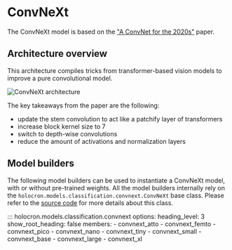 # ConvNeXt

The ConvNeXt model is based on the ["A ConvNet for the 2020s"](https://arxiv.org/pdf/2201.03545.pdf) paper.

## Architecture overview

This architecture compiles tricks from transformer-based vision models to improve a pure convolutional model.

![ConvNeXt architecture](https://github.com/frgfm/Holocron/releases/download/v0.2.1/convnext.png)

The key takeaways from the paper are the following:

- update the stem convolution to act like a patchify layer of transformers
- increase block kernel size to 7
- switch to depth-wise convolutions
- reduce the amount of activations and normalization layers


## Model builders

The following model builders can be used to instantiate a ConvNeXt model, with or
without pre-trained weights. All the model builders internally rely on the
`holocron.models.classification.convnext.ConvNeXt` base class. Please refer to the [source
code](https://github.com/frgfm/Holocron/blob/main/holocron/models/classification/convnext.py) for
more details about this class.

::: holocron.models.classification.convnext
    options:
        heading_level: 3
        show_root_heading: false
        members:
            - convnext_atto
            - convnext_femto
            - convnext_pico
            - convnext_nano
            - convnext_tiny
            - convnext_small
            - convnext_base
            - convnext_large
            - convnext_xl
